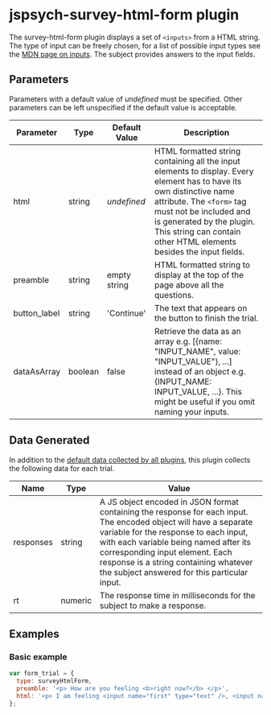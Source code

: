 # jspsych-survey-html-form plugin

The survey-html-form plugin displays a set of `<inputs>` from a HTML string. The type of input can be freely chosen, for a list of possible input types see the [MDN page on inputs](https://developer.mozilla.org/en-US/docs/Web/HTML/Element/input). The subject provides answers to the input fields.

## Parameters

Parameters with a default value of *undefined* must be specified. Other parameters can be left unspecified if the default value is acceptable.

Parameter | Type | Default Value | Description
----------|------|---------------|------------
html | string | *undefined* | HTML formatted string containing all the input elements to display. Every element has to have its own distinctive name attribute. The `<form>` tag must not be included and is generated by the plugin. This string can contain other HTML elements besides the input fields.
preamble | string | empty string | HTML formatted string to display at the top of the page above all the questions.
button_label | string |  'Continue' | The text that appears on the button to finish the trial.
dataAsArray | boolean |  false | Retrieve the data as an array e.g. [{name: "INPUT_NAME", value: "INPUT_VALUE"}, ...] instead of an object e.g. {INPUT_NAME: INPUT_VALUE, ...}. This might be useful if you omit naming your inputs.

## Data Generated

In addition to the [default data collected by all plugins](overview#datacollectedbyplugins), this plugin collects the following data for each trial.

Name | Type | Value
-----|------|------
responses | string | A JS object encoded in JSON format containing the response for each input. The encoded object will have a separate variable for the response to each input, with each variable being named after its corresponding input element. Each response is a string containing whatever the subject answered for this particular input.
rt | numeric | The response time in milliseconds for the subject to make a response.

## Examples

### Basic example

```javascript
var form_trial = {
  type: surveyHtmlForm,
  preamble: '<p> How are you feeling <b>right now?</b> </p>',
  html: '<p> I am feeling <input name="first" type="text" />, <input name="second" type="text" />, and <input name="third" type="text" />.</p>'
};
```

